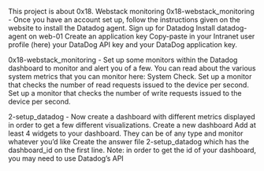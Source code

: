 This project is about 0x18. Webstack monitoring
0x18-webstack_monitoring - Once you have an account set up, follow the instructions given on the website to install the Datadog agent.
Sign up for Datadog
Install datadog-agent on web-01
Create an application key
Copy-paste in your Intranet user profile (here) your DataDog API key and your DataDog application key.

0x18-webstack_monitoring - Set up some monitors within the Datadog dashboard to monitor and alert you of a few. You can read about the various system metrics that you can monitor here: System Check.
Set up a monitor that checks the number of read requests issued to the device per second.
Set up a monitor that checks the number of write requests issued to the device per second.

2-setup_datadog - Now create a dashboard with different metrics displayed in order to get a few different visualizations.
Create a new dashboard
Add at least 4 widgets to your dashboard. They can be of any type and monitor whatever you’d like
Create the answer file 2-setup_datadog which has the dashboard_id on the first line. Note: in order to get the id of your dashboard, you may need to use Datadog’s API
